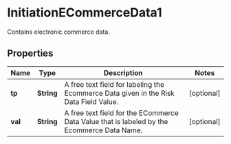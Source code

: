 

# InitiationECommerceData1

Contains electronic commerce data.

## Properties

| Name | Type | Description | Notes |
|------------ | ------------- | ------------- | -------------|
|**tp** | **String** | A free text field for labeling the Ecommerce Data given in the Risk Data Field Value. |  [optional] |
|**val** | **String** | A free text field for the ECommerce Data Value that is labeled by the Ecommerce Data Name. |  [optional] |



